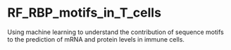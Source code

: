 # RF_RBP_motifs_in_T_cells
Using machine learning to understand the contribution of sequence motifs to the prediction of mRNA and protein levels in immune cells.
